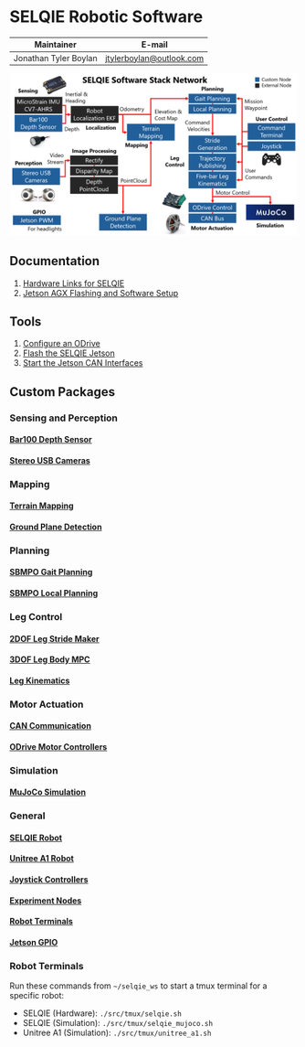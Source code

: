 # SELQIE Robotic Software

|       Maintainer      |         E-mail           |
| --------------------- | ------------------------ |
| Jonathan Tyler Boylan | jtylerboylan@outlook.com |

<img src="./docs/figures/SoftwareStackNetwork.png"/>

## Documentation

1. [Hardware Links for SELQIE](./docs/Hardware.md)
2. [Jetson AGX Flashing and Software Setup](./docs/JetsonAGX-Setup.md)

## Tools

1. [Configure an ODrive](./tools/configure_odrive.py)
2. [Flash the SELQIE Jetson](./tools/install.sh)
3. [Start the Jetson CAN Interfaces](./tools/loadcan_jetson.sh)

## Custom Packages

### Sensing and Perception
#### [Bar100 Depth Sensor](./bar100_ros2/)
#### [Stereo USB Cameras](./stereo_usb_cam/)

### Mapping
#### [Terrain Mapping](./terrain_mapping/)
#### [Ground Plane Detection](./ground_plane_detection/)

### Planning
#### [SBMPO Gait Planning](./gait_planning/)
#### [SBMPO Local Planning](./local_planning/)

### Leg Control
#### [2DOF Leg Stride Maker](./stride_maker/)
#### [3DOF Leg Body MPC](./legged_mpc/)
#### [Leg Kinematics](./leg_kinematics/)

### Motor Actuation
#### [CAN Communication](./can_bus/)
#### [ODrive Motor Controllers](./odrive_ros2/)

### Simulation
#### [MuJoCo Simulation](./mujoco_ros2/)

### General
#### [SELQIE Robot](./selqie_ros2/)
#### [Unitree A1 Robot](./unitree_a1_mujoco/)
#### [Joystick Controllers](./robot_joysticks/)
#### [Experiment Nodes](./robot_experiments/)
#### [Robot Terminals](./robot_utils/)
#### [Jetson GPIO](./jetson_ros2/)

### Robot Terminals
Run these commands from `~/selqie_ws` to start a tmux terminal for a specific robot:
- SELQIE (Hardware): `./src/tmux/selqie.sh`
- SELQIE (Simulation): `./src/tmux/selqie_mujoco.sh`
- Unitree A1 (Simulation): `./src/tmux/unitree_a1.sh`